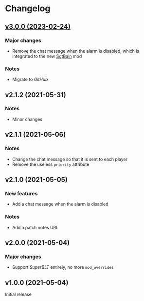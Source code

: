 # Changelog

## [v3.0.0 (2023-02-24)](https://github.com/SgtAlexis/SgtSpotter/releases/tag/v3.0.0)

### Major changes
- Remove the chat message when the alarm is disabled, which is integrated to the new [SgtBain](https://github.com/SgtAlexis/SgtBain) mod

### Notes
- Migrate to _GitHub_

## v2.1.2 (2021-05-31)

### Notes
- Minor changes

## v2.1.1 (2021-05-06)

### Notes
- Change the chat message so that it is sent to each player
- Remove the useless `priority` attribute

## v2.1.0 (2021-05-05)

### New features
- Add a chat message when the alarm is disabled

### Notes
- Add a patch notes URL

## v2.0.0 (2021-05-04)

### Major changes
- Support _SuperBLT_ entirely, no more `mod_overrides`

## v1.0.0 (2021-05-04)
Initial release